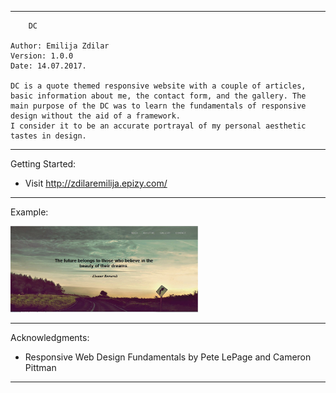 **********************************************************************
		DC
		
	Author: Emilija Zdilar
	Version: 1.0.0
	Date: 14.07.2017.

	DC is a quote themed responsive website with a couple of articles,
	basic information about me, the contact form, and the gallery. The
	main purpose of the DC was to learn the fundamentals of responsive 
	design without the aid of a framework. 
	I consider it to be an accurate portrayal of my personal aesthetic
	tastes in design.
	 		
**********************************************************************

Getting Started:

- Visit http://zdilaremilija.epizy.com/
**********************************************************************

 Example: 
  
<img src="example.jpg" width="300">

**********************************************************************

Acknowledgments:

- Responsive Web Design Fundamentals
  by Pete LePage and Cameron Pittman

**********************************************************************
